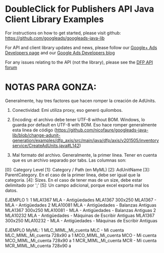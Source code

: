 DoubleClick for Publishers API Java Client Library Examples
===========================================================

For instructions on how to get started, please visit github: https://github.com/googleads/googleads-java-lib

For API and client library updates and news, please follow our [Google+ Ads Developers page](https://plus.google.com/+GoogleAdsDevelopers/posts) and our [Google Ads Developers blog](http://googleadsdeveloper.blogspot.com/) 

For any issues relating to the API (not the library), please see the [DFP API forum](https://groups.google.com/forum/#!forum/google-doubleclick-for-publishers-api)

NOTAS PARA GONZA:
================
Generalmente, hay tres factores que hacen romper la creación de AdUnits.

1) Conectividad: Emi utiliza proxy, eso generó quilombos.

2) Encoding: el archivo debe tener UTF-8 without BOM. Windows, lo guarda por default en UTF-8 with BOM. Eso hace romper generalmente esta linea de código (https://github.com/nicofaure/googleads-java-lib/blob/change-adunit-generation/examples/dfp_axis/src/main/java/dfp/axis/v201505/inventoryservice/CreateAdUnits.java#L142)

3) Mal formato del archivo. Generalmente, la primer línea. Tener en cuenta que es un archivo separado por tabs. Las columnas son:

[0]: Category Level
[1]: Category / Path (en MyML)
[2]: AdUnitName
[3]: ParentCategory. En el caso de la primer linea, debe ser igual que la categoria.
[4]: Sizes. En el caso de tener mas de un size, debe estar delimitado por ';'
[5]: Un campo adicional, porque excel exporta mal los datos.


EJEMPLO 1:
1	MLA1367	MLA - Antigüedades	MLA1367	300x250	MLA1367 - MLA - Antigüedades
2	MLA10081	MLA - Antigüedades - Balanzas Antiguas	MLA1367	300x250	MLA10081 - MLA - Antigüedades - Balanzas Antiguas
2	MLA10232	MLA - Antigüedades - Máquinas de Escribir Antiguas	MLA1367	300x250	MLA10232 - MLA - Antigüedades - Máquinas de Escribir Antiguas

EJEMPLO MyML:
1	MLC_MIML_Mi_cuenta	MLC - Mi cuenta	MLC_MIML_Mi_cuenta	728x90	a
1	MCO_MIML_Mi_cuenta	MCO - Mi cuenta	MCO_MIML_Mi_cuenta	728x90	a
1	MCR_MIML_Mi_cuenta	MCR - Mi cuenta	MCR_MIML_Mi_cuenta	728x90	a
